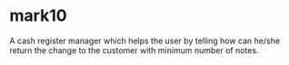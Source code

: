 # mark10
A cash register manager which helps the user by telling how can he/she return the change to the customer with minimum number of notes.
